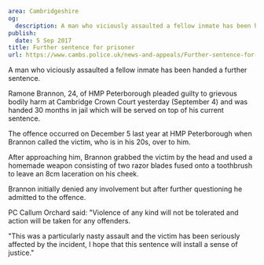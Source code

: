 ```yaml
area: Cambridgeshire
og:
  description: A man who viciously assaulted a fellow inmate has been handed a further sentence.
publish:
  date: 5 Sep 2017
title: Further sentence for prisoner
url: https://www.cambs.police.uk/news-and-appeals/Further-sentence-for-prisoner
```

A man who viciously assaulted a fellow inmate has been handed a further sentence.

Ramone Brannon, 24, of HMP Peterborough pleaded guilty to grievous bodily harm at Cambridge Crown Court yesterday (September 4) and was handed 30 months in jail which will be served on top of his current sentence.

The offence occurred on December 5 last year at HMP Peterborough when Brannon called the victim, who is in his 20s, over to him.

After approaching him, Brannon grabbed the victim by the head and used a homemade weapon consisting of two razor blades fused onto a toothbrush to leave an 8cm laceration on his cheek.

Brannon initially denied any involvement but after further questioning he admitted to the offence.

PC Callum Orchard said: "Violence of any kind will not be tolerated and action will be taken for any offenders.

"This was a particularly nasty assault and the victim has been seriously affected by the incident, I hope that this sentence will install a sense of justice."
